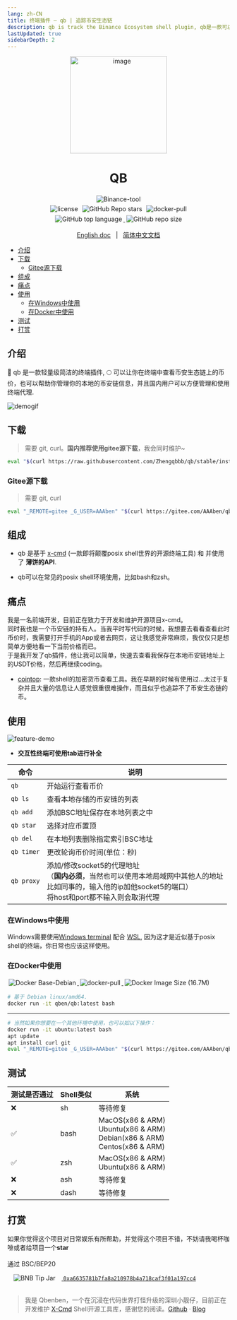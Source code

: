 ```yaml
---
lang: zh-CN
title: 终端插件 — qb | 追踪币安生态链
description: qb is track the Binance Ecosystem shell plugin, qb是一款可以追踪币安生态链价格的终端插件 | Document | Qbenben blog. Record my life | 在代码世界里打怪升级的小靓仔
lastUpdated: true
sidebarDepth: 2
---
```


<p align="center">
    <a href="#">
        <img  src="https://user-images.githubusercontent.com/40693636/144716462-5f4dc978-a6af-4b54-8f27-79af05ceccf6.png" alt="image" width="220" data-width="200" data-height="200">
    </a>
</p>

<h1 align="center">QB</h1>
<p align="center">
    <a href="https://bscscan.com/address/0xa6635781b7fa8a210978b4a718caf3f01a197cc4"><img alt="Binance-tool" style="display:inline-block;margin:0.2em;" src="https://img.shields.io/badge/Binance-tool-yellow.svg?logo=binance&style=flat"></a>
    <br/>
    <a href="https://github.com/zhengqbbb/qb/blob/main/LICENSE"><img style="display:inline-block;margin:0.2em;" alt="license" src="https://img.shields.io/badge/license-MIT-blue.svg"></a>
    <a href="https://github.com/zhengqbbb/qb"><img style="display:inline-block;margin:0.2em;" alt="GitHub Repo stars" src="https://img.shields.io/github/stars/zhengqbbb/qb?style=social"></a>
    <a href="https://hub.docker.com/repository/docker/qben/qb"><img style="display:inline-block;margin:0.2em;" alt="docker-pull" src="https://img.shields.io/docker/pulls/qben/qb?logo=docker"></a>
    <br/>
    <a href="https://github.com/zhengqbbb/qb">
    <img style="display:inline-block;margin:0.2em;" alt="GitHub top language" src="https://img.shields.io/github/languages/top/zhengqbbb/qb?logoColor=orange&style=flat-square&color=red">
    <img style="display:inline-block;margin:0.2em;" alt="GitHub repo size" src="https://img.shields.io/github/repo-size/zhengqbbb/qb?color=red">
    </a>
</p>
<p align="center">
    <a href="https://github.com/Zhengqbbb/qb/blob/main/README.md">English doc</a>
    &nbsp; | &nbsp;
    <a href="https://github.com/Zhengqbbb/qb/blob/main/README.zh-CN.md">简体中文文档</a>
</p>


<!-- TOC -->

- [介绍](#介绍)
- [下载](#下载)
  - [Gitee源下载](#gitee源下载)
- [组成](#组成)
- [痛点](#痛点)
- [使用](#使用)
  - [在Windows中使用](#在windows中使用)
  - [在Docker中使用](#在docker中使用)
- [测试](#测试)
- [打赏](#打赏)

<!-- /TOC -->

## 介绍
🚀 qb 是一款轻量级简洁的终端插件, 🌕 可以让你在终端中查看币安生态链上的币价，也可以帮助你管理你的本地的币安链信息，并且国内用户可以方便管理和使用终端代理.

![demogif](https://user-images.githubusercontent.com/40693636/144966772-81ab76ba-bd5d-477d-b642-7770dfa26bef.gif)

## 下载
> 需要 git, curl。**国内推荐使用gitee源下载**，我会同时维护~
```sh
eval "$(curl https://raw.githubusercontent.com/Zhengqbbb/qb/stable/install.sh)"
```

### Gitee源下载
> 需要 git, curl
```sh
eval "_REMOTE=gitee _G_USER=AAAben" "$(curl https://gitee.com/AAAben/qb/raw/stable/install.sh)"
```

## 组成
- qb 是基于 [x-cmd](https://github.com/x-cmd) (一款即将颠覆posix shell世界的开源终端工具) 和 并使用了 **薄饼的API**.

- qb可以在常见的posix shell环境使用，比如bash和zsh。

## 痛点
我是一名前端开发，目前正在致力于开发和维护开源项目x-cmd。<br>
同时我也是一个币安链的持有人。当我平时写代码的时候，我想要去看看查看此时币价时，我需要打开手机的App或者去网页，这让我感觉非常麻烦，我仅仅只是想简单方便地看一下当前价格而已。
<br>
于是我开发了qb插件，他让我可以简单，快速去查看我保存在本地币安链地址上的USDT价格，然后再继续coding。

- [cointop](https://github.com/cointop-sh/cointop): 一款shell的加密货币查看工具。我在早期的时候有使用过...太过于复杂并且大量的信息让人感觉很重很难操作，而且似乎也追踪不了币安生态链的币。

## 使用
![feature-demo](https://user-images.githubusercontent.com/40693636/145143336-2c6ecb19-dc06-415c-b232-8909f4f58704.gif)

- **交互性终端可使用tab进行补全**

| 命令 | 说明 |
|---------|------|
| `qb` | 开始运行查看币价 |
| `qb ls` | 查看本地存储的币安链的列表 |
| `qb add` | 添加BSC地址保存在本地列表之中 |
| `qb star`  | 选择对应币置顶 |
| `qb del` | 在本地列表删除指定索引BSC地址 |
| `qb timer` | 更改轮询币价时间(单位：秒) |
| `qb proxy` | 添加/修改socket5的代理地址<br/>（**国内必须**，当然也可以使用本地局域网中其他人的地址<br/>比如同事的，输入他的ip加他socket5的端口）<br/>将host和port都不输入则会取消代理 |

### 在Windows中使用
Windows需要使用[Windows terminal](https://github.com/microsoft/terminal) 配合 [WSL](https://docs.microsoft.com/en-us/windows/wsl/install), 因为这才是近似基于posix shell的终端，你日常也应该这样使用。

### 在Docker中使用

<p>
<a href="https://hub.docker.com/repository/docker/qben/qb">
<img style="display:inline-block;margin:0.2em;" alt="Docker Base-Debian" src="https://img.shields.io/badge/docker%20base-Debian-blue?logo=docker">
<img style="display:inline-block;margin:0.2em;" alt="docker-pull" src="https://img.shields.io/docker/pulls/qben/qb">
<img style="display:inline-block;margin:0.2em;" alt="Docker Image Size (16.7M)" src="https://img.shields.io/docker/image-size/qben/qb">
</a>
</p>

```sh
# 基于 Debian linux/amd64.
docker run -it qben/qb:latest bash
```

---

```sh
# 当然如果你想要在一个其他环境中使用，也可以如以下操作：
docker run -it ubuntu:latest bash
apt update
apt install curl git
eval "_REMOTE=gitee _G_USER=AAAben" "$(curl https://gitee.com/AAAben/qb/raw/main/install.sh)"
```

## 测试

| 测试是否通过 | Shell类似 | 系统 |
|------------|-------|--------|
| ❌          | sh | 等待修复 |
| ✅          | bash  | MacOS(x86 & ARM) <br/> Ubuntu(x86 & ARM) <br/> Debian(x86 & ARM) <br/> Centos(x86 & ARM) |
| ✅           | zsh   | MacOS(x86 & ARM) <br/> Ubuntu(x86 & ARM) |
| ❌           | ash   | 等待修复 |
| ❌           | dash |  等待修复 |


## 打赏
如果你觉得这个项目对日常娱乐有所帮助，并觉得这个项目不错，不妨请我喝杯咖啡或者给项目一个**star**
<br>
<br>
通过 BSC/BEP20
<br>

<a href="https://bscscan.com/address/0xa6635781b7fa8a210978b4a718caf3f01a197cc4">
<img style="display:inline-block;margin:0 1em;" alt="BNB Tip Jar" src="https://img.shields.io/badge/BNB-tip-blue.svg?logo=binance&style=flat">
<code>0xa6635781b7fa8a210978b4a718caf3f01a197cc4</code>
</a>

<br>
<br>

> 我是 Qbenben，一个在沉浸在代码世界打怪升级的深圳小靓仔，目前正在开发维护 [X-Cmd](https://x-cmd.com/) Shell开源工具库，感谢您的阅读。[Github](https://github.com/Zhengqbbb) · [Blog](https://www.qbenben.com/)
